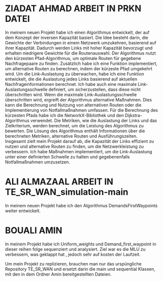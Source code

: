 
# ZIADAT AHMAD ARBEIT IN PRKN DATEI
In meinem neuen Projekt habe ich einen Algorithmus entwickelt, der auf dem Konzept der inversen Kapazität basiert. Die Idee besteht darin, die Gewichte der Verbindungen in einem Netzwerk umzukehren, basierend auf ihrer Kapazität. Dadurch werden Links mit hoher Kapazität bevorzugt und erhalten niedrigere Gewichte für die Routenauswahl.
Der Algorithmus nutzt den kürzesten Pfad-Algorithmus, um optimale Routen für gegebene Nachfragepaare zu finden. Zusätzlich habe ich eine Funktion implementiert, um alternative Routen zu berechnen, indem der kürzeste Pfad umgekehrt wird.
Um die Link-Auslastung zu überwachen, habe ich eine Funktion entwickelt, die die Auslastung jedes Links basierend auf aktuellen Nachfrageinformationen berechnet. Ich habe auch eine maximale Link-Auslastungsschwelle definiert, um sicherzustellen, dass diese nicht überschritten wird.
Wenn die maximale Link-Auslastungsschwelle überschritten wird, ergreift der Algorithmus alternative Maßnahmen. Dies kann die Berechnung und Nutzung von alternativen Routen oder die Implementierung von Notfallmaßnahmen umfassen.
Für die Berechnung des kürzesten Pfads habe ich die NetworkX-Bibliothek und den Dijkstra-Algorithmus verwendet. Die Metriken, wie die Auslastung der Links und das Zielkriterium, werden berechnet, um die Leistung des Algorithmus zu bewerten.
Die Lösung des Algorithmus enthält Informationen über die berechneten Metriken, alternative Routen und Ausführungszeiten.
Insgesamt zielt mein Projekt darauf ab, die Kapazität der Links effizient zu nutzen und alternative Routen zu finden, um die Netzwerkleistung zu verbessern. Ich habe Maßnahmen implementiert, um die Link-Auslastung unter einer definierten Schwelle zu halten und gegebenenfalls Notfallmaßnahmen umzusetzen.
# ALI ALMAZAAL ARBEIT IN TE_SR_WAN_simulation-main
 In meinem neuen Projekt habe ich den Algorithmus DemandsFirstWaypoints weiter entwickelt.  

# BOUALI AMIN 
In meinem Projekt habe ich Uniform_weights und Demand_first_waypoint in dieser reihen folge sequenziert und analysiert.
Ziel war es die MLU zu verbessern, was geklappt hat , jedoch sehr auf kosten der Laufzeit.

Um mein Projekt zu replizieren, brauchen man nur das urspüngliche Repository TE_SR_WAN und ersetzt darin die main und sequential Klassen, mit den in dem Ordner Amin bereitgestellten Dateien.

